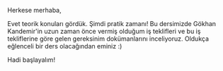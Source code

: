Herkese merhaba,

Evet teorik konuları gördük. Şimdi pratik zamanı! Bu dersimizde Gökhan Kandemir'in uzun zaman önce vermiş olduğum iş teklifleri ve bu iş tekliflerine göre gelen gereksinim dokümanlarını inceliyoruz. Oldukça eğlenceli bir ders olacağından eminiz :)

Hadi başlayalım!
                                          